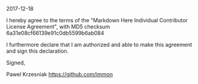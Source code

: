 2017-12-18

I hereby agree to the terms of the "Markdown Here Individual Contributor License Agreement", with MD5 checksum 6a31e08cf66139e91c0db5599b6ab084

I furthermore declare that I am authorized and able to make this agreement and sign this declaration.

Signed,

Pawel Krzesniak https://github.com/immon
